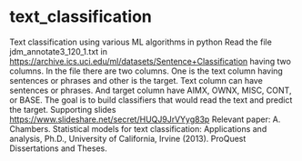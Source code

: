 # text_classification
Text classification using various ML algorithms in python
Read the file jdm_annotate3_120_1.txt in https://archive.ics.uci.edu/ml/datasets/Sentence+Classification having two columns.
In the file there are two columns. One is the text column having sentences or phrases and other is the target.
Text column can have sentences or phrases. And target column have AIMX, OWNX, MISC, CONT, or BASE. 
The goal is to build classifiers that would read the text and predict the target.
Supporting slides https://www.slideshare.net/secret/HUQJ9JrVYyg83p
Relevant paper: A. Chambers. Statistical models for text classification: Applications and analysis, Ph.D., University of California, Irvine (2013). ProQuest Dissertations and Theses.
